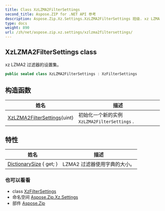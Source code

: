 ```yaml
---
title: Class XzLZMA2FilterSettings
second_title: Aspose.ZIP for .NET API 参考
description: Aspose.Zip.Xz.Settings.XzLZMA2FilterSettings 班级. xz LZMA2 过滤器的设置集
type: docs
weight: 890
url: /zh/net/aspose.zip.xz.settings/xzlzma2filtersettings/
---
```

## XzLZMA2FilterSettings class

xz LZMA2 过滤器的设置集。

```csharp
public sealed class XzLZMA2FilterSettings : XzFilterSettings
```

## 构造函数

| 姓名 | 描述 |
| --- | --- |
| [XzLZMA2FilterSettings](xzlzma2filtersettings/)(uint) | 初始化一个新的实例`XzLZMA2FilterSettings` . |

## 特性

| 姓名 | 描述 |
| --- | --- |
| [DictionarySize](../../aspose.zip.xz.settings/xzlzma2filtersettings/dictionarysize/) { get; } | LZMA2 过滤器使用字典的大小。 |

### 也可以看看

* class [XzFilterSettings](../xzfiltersettings/)
* 命名空间 [Aspose.Zip.Xz.Settings](../../aspose.zip.xz.settings/)
* 部件 [Aspose.Zip](../../)


